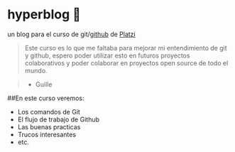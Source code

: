 
# hyperblog :blue_heart:
un blog para el curso de git/[github](https://github.com/ "github") de [Platzi](https://platzi.com/ "Platzi")

> Este curso es lo que me faltaba para mejorar mi entendimiento de git y github, espero poder utilizar esto en futuros proyectos colaborativos y poder colaborar en proyectos open source de todo el mundo.

> - Guille

##En este curso veremos:

- Los comandos de Git
- El flujo de trabajo de Github
- Las buenas practicas
- Trucos interesantes
- etc.

